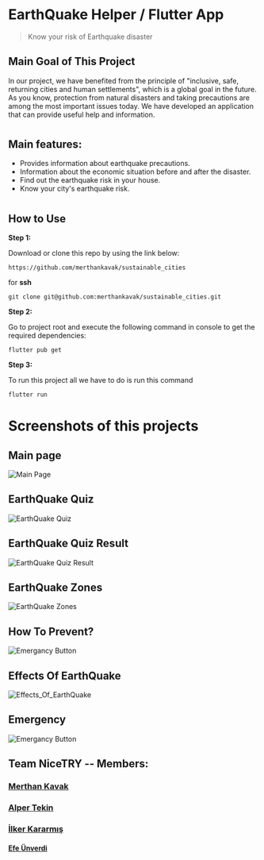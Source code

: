 # EarthQuake Helper / Flutter App
> Know your risk of Earthquake disaster
## Main Goal of This Project

In our project, we have benefited from the principle of "inclusive, safe, returning cities and human settlements", which is a global goal in the future. As you know, protection from natural disasters and taking precautions are among the most important issues today. We have developed an application that can provide useful help and information.
#

## Main features:

* Provides information about earthquake precautions.
* Information about the economic situation before and after the disaster.
* Find out the earthquake risk in your house.
* Know your city's earthquake risk.

#

## How to Use 

**Step 1:**

Download or clone this repo by using the link below:

```
https://github.com/merthankavak/sustainable_cities
```

for **ssh** 

```
git clone git@github.com:merthankavak/sustainable_cities.git
```

**Step 2:**

Go to project root and execute the following command in console to get the required dependencies: 

```
flutter pub get 
```
**Step 3:**

To run this project all we have to do is run this command

```
flutter run 
```

# Screenshots of this projects
## Main page
![Main Page](https://raw.githubusercontent.com/merthankavak/sustainable_cities/master/ScreenShots/1.png)

## EarthQuake Quiz
![EarthQuake Quiz](https://raw.githubusercontent.com/merthankavak/sustainable_cities/master/ScreenShots/2.png)

## EarthQuake Quiz Result
![EarthQuake Quiz Result](https://raw.githubusercontent.com/merthankavak/sustainable_cities/master/ScreenShots/3.png)

## EarthQuake Zones
![EarthQuake Zones](https://raw.githubusercontent.com/merthankavak/sustainable_cities/master/ScreenShots/4.png)

## How To Prevent?
![Emergancy Button](https://raw.githubusercontent.com/merthankavak/sustainable_cities/master/ScreenShots/5.png)

## Effects Of EarthQuake
![Effects_Of_EarthQuake](https://raw.githubusercontent.com/merthankavak/sustainable_cities/master/ScreenShots/6.png)

## Emergency
![Emergancy Button](https://raw.githubusercontent.com/merthankavak/sustainable_cities/master/ScreenShots/7.png)

## Team NiceTRY -- Members:
### [Merthan **Kavak**](https://github.com/merthankavak)  
### [Alper **Tekin**](https://github.com/alpertknn)  
### [İlker **Kararmış**](https://github.com/Inventore0)  
#### [Efe **Ünverdi**](https://github.com/rohanbanerjee)
